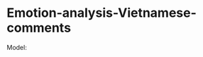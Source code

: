 # Emotion-analysis-Vietnamese-comments
Model: []((https://huggingface.co/VuonggnouV/Emotion_analysis_Vietnamese_comments/resolve/main/phobert_fold5.pth))
